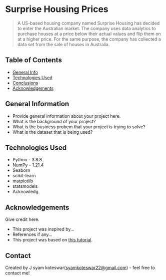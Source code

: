 # Surprise Housing Prices
>A US-based housing company named Surprise Housing has decided to enter the Australian market. The company uses data analytics to purchase houses at a price below their actual values and flip them on at a higher price. For the same purpose, the company has collected a data set from the sale of houses in Australia.


## Table of Contents
* [General Info](#general-information)
* [Technologies Used](#technologies-used)
* [Conclusions](#conclusions)
* [Acknowledgements](#acknowledgements)

<!-- You can include any other section that is pertinent to your problem -->

## General Information
- Provide general information about your project here.
- What is the background of your project?
- What is the business probem that your project is trying to solve?
- What is the dataset that is being used?

<!-- You don't have to answer all the questions - just the ones relevant to your project. -->


## Technologies Used
- Python - 3.8.8
- NumPy - 1.21.4
- Seaborn
- scikit-learn
- matplotlib
- statsmodels
- Acknowledg

<!-- As the libraries versions keep on changing, it is recommended to mention the version of library used in this project -->

## Acknowledgements
Give credit here.
- This project was inspired by...
- References if any...
- This project was based on [this tutorial](https://www.example.com).


## Contact
Created by J syam koteswar(syamkoteswar22@gmail.com) - feel free to contact me!


<!-- Optional -->
<!-- ## License --> 
<!-- This project is open source and available under the [... License](). -->

<!-- You don't have to include all sections - just the one's relevant to your project -->
